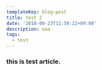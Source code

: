 ```yaml
---
templateKey: blog-post
title: test 2
date: '2018-08-23T11:50:22+09:00'
description: aaa
tags:
  - test
---
```

### this is test article.

